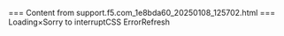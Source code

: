 === Content from support.f5.com_1e8bda60_20250108_125702.html ===
Loading×Sorry to interruptCSS ErrorRefresh
